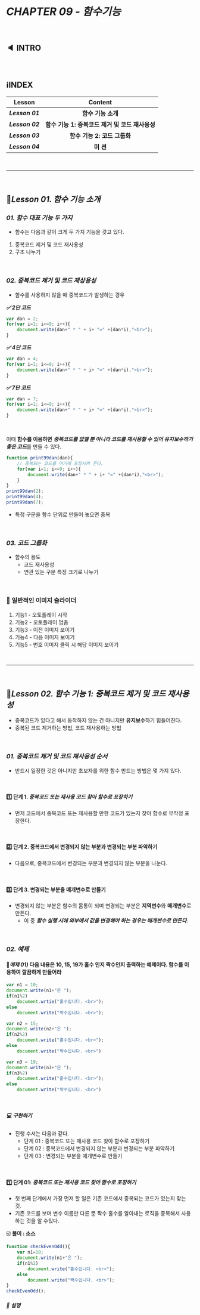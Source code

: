 # _CHAPTER 09 - 함수기능_

<br>

## :speaker: INTRO

<br>

## :information_source:INDEX

|     Lesson      |                     Content                     |
| :-------------: | :---------------------------------------------: |
| ***Lesson 01*** |               **함수 기능 소개**                |
| ***Lesson 02*** | **함수 기능 1: 중복코드 제거 및 코드 재사용성** |
| ***Lesson 03*** |          **함수 기능 2: 코드 그룹화**           |
| ***Lesson 04*** |                    **미 션**                    |

<br>

---

<br>

## :pencil:_Lesson 01. 함수 기능 소개_

### _01. 함수 대표 기능 두 가지_

- 함수는 다음과 같이 크게 두 가지 기능을 갖고 있다.

1. 중복코드 제거 및 코드 재사용성
2. 구조 나누기

<br>

### _02. 중복코드 제거 및 코드 재상용성_

- 함수를 사용하지 않을 때 중복코드가 발생하는 경우

*​**:white_check_mark: 2단 코드***

```javascript
var dan = 2;
for(var i=1; i<=9; i++){
    document.write(dan+" * " + i+ "=" +(dan*i),"<br>");
}
```

***:white_check_mark:  4단 코드***

```javascript
var dan = 4;
for(var i=1; i<=9; i++){
    document.write(dan+" * " + i+ "=" +(dan*i),"<br>");
}
```

*​**:white_check_mark: 7단 코드***

```javascript
var dan = 7;
for(var i=1; i<=9; i++){
    document.write(dan+" * " + i+ "=" +(dan*i),"<br>");
}
```

<br>

이때 **함수를 이용하면** ***중복코드를 없앨 뿐 아니라 코드를 재사용할 수 있어 유지보수하기 좋은 코드***를 만들 수 있다.

```javascript
function print99dan(dan){
    // 중복되는 코드를 여기에 포장시켜 준다.
    for(var i=1; i<=9; i++){
        document.write(dan+" * " + i+ "=" +(dan*i),"<br>");
    }
}
print99dan(2);
print99dan(4);
print99dan(7);
```

- 특정 구문을 함수 단위로 만들어 놓으면 중복

<br>

### _03. 코드 그룹화_

- 함수의 용도
  - 코드 재사용성
  - 연관 있는 구문 특정 크기로 나누기



<br>

### :page_facing_up: 일반적인 이미지 슬라이더

1. 기능1 - 오토플레이 시작
2.  기능2 - 오토플레이 멈춤
3. 기능3 - 이전 이미지 보이기
4. 기능4 - 다음 이미지 보이기
5.  기능5 - 번호 이미지 클릭 시 해당 이미지 보이기

<br>

---

<br>

## :pencil:_Lesson 02. 함수 기능 1: 중복코드 제거 및 코드 재사용성_

- 중복코드가 있다고 해서 동작하지 않는 건 아니지만 **유지보수**하기 힘들어진다. 
- 중복된 코드 제거하는 방법, 코드 재사용하는 방법

<br>

### _01. 중복코드 제거 및 코드 재사용성 순서_

- 반드시 일정한 것은 아니지만 초보자를 위한 함수 만드는 방법은 몇 가지 있다.

<br>

#### :one: 단계 ​1​. _중복코드 또는 재사용 코드 찾아 함수로 포장하기_

- 먼저 코드에서 중복코드 또는 재사용할 만한 코드가 있는지 찾아 함수로 무작정 포장한다.

<br>

#### :two: 단계 2. 중복코드에서 변경되지 않는 부분과 변경되는 부분 파악하기

- 다음으로, 중복코드에서 변경되는 부분과 변경되지 않는 부분을 나눈다.

<br>

#### :three: 단계 3. 변경되는 부분을 매개변수로 만들기

- 변경되지 않는 부분은 함수의 몸통이 되며 변경되는 부분은 **지역변수**와 **매개변수**로 만든다.
  -  이 중 ***함수 실행 시에 외부에서 값을 변경해야 하는 경우는 매개변수로 만든다.***

<br>

### _02. 예제_

#### :memo:_예제 01)_ 다음 내용은 10, 15, 19가 홀수 인지 짝수인지 출력하는 예제이다. 함수를 이용하여 깔끔하게 만들어라

```javascript
var n1 = 10;
document.write(n1+"은 ");
if(n1%2)
    document.wrtie("홀수입니다. <br>");
else
    document.write("짝수입니다. <br>");

var n2 = 15;
document.write(n2+"은 ");
if(n2%2)
    document.write("홀수입니다. <br>");
else
    document.write("짝수입니다. <br>")

var n3 = 19;
document.write(n3+"은 ");
if(n3%2)
    document.write("홀수입니다. <br>");
else
    document.write("짝수입니다. <br>")
```

<br>

##### 💻 구현하기

- 진행 수서는 다음과 같다.
  - 단계 01 : 중복코드 또는 재사용 코드 찾아 함수로 포장하기
  - 단계 02 : 중복코드에서 변경되지 않는 부분과 변경되는 부분 파악하기
  - 단계 03 : 변경되는 부분을 매개변수로 만들기

<br>

#### :one: 단계 ​01: _중복코드 또는 재사용 코드 찾아 함수로 포장하기_

- 첫 번째 단계에서 가장 먼저 할 일은 기존 코드에서 중복되는 코드가 있는지 찾는 것.
- 기존 코드를 보며 변수 이름만 다른 뿐 짝수 홀수를 알아내는 로직을 중복해서 사용하는 것을 알 수있다.

:ballot_box_with_check: **풀이 : 소스**

```javascript
function checkEvenOdd(){
    var n1=10;
    document.write(n1+"은 ");
    if(n1%2)
        document.write("홀수입니다. <br>");
    else
        document.write("짝수입니다. <br>");
}
checkEvenOdd();
```

##### :pencil: 설명
